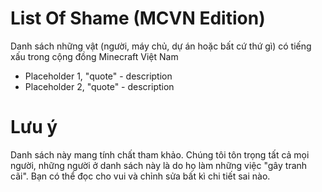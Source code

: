 # List Of Shame (MCVN Edition)
Danh sách những vật (người, máy chủ, dự án hoặc bất cứ thứ gì) có tiếng xấu trong cộng đồng Minecraft Việt Nam

* Placeholder 1, "quote" - description
* Placeholder 2, "quote" - description

# Lưu ý
Danh sách này mang tính chất tham khảo. Chúng tôi tôn trọng tất cả mọi người, những người ở danh sách này là do họ làm những việc "gây tranh cãi". Bạn có thể đọc cho vui và chỉnh sửa bất kì chi tiết sai nào.
